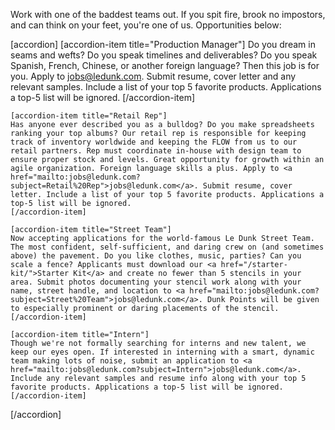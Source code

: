 Work with one of the baddest teams out. If you spit fire, brook no impostors, and can think on your feet, you're one of us. Opportunities below:

[accordion]
    [accordion-item title="Production Manager"]
    Do you dream in seams and wefts? Do you speak timelines and deliverables? Do you speak Spanish, French, Chinese, or another foreign language? Then this job is for you. Apply to <a href="mailto:jobs@ledunk.com?subject=Production%20Manager">jobs@ledunk.com</a>. Submit resume, cover letter and any relevant samples. Include a list of your top 5 favorite products. Applications a top-5 list will be ignored.
    [/accordion-item]

    [accordion-item title="Retail Rep"]
    Has anyone ever described you as a bulldog? Do you make spreadsheets ranking your top albums? Our retail rep is responsible for keeping track of inventory worldwide and keeping the FLOW from us to our retail partners. Rep must coordinate in-house with design team to ensure proper stock and levels. Great opportunity for growth within an agile organization. Foreign language skills a plus. Apply to <a href="mailto:jobs@ledunk.com?subject=Retail%20Rep">jobs@ledunk.com</a>. Submit resume, cover letter. Include a list of your top 5 favorite products. Applications a top-5 list will be ignored.
    [/accordion-item]

    [accordion-item title="Street Team"]
    Now accepting applications for the world-famous Le Dunk Street Team. The most confident, self-sufficient, and daring crew on (and sometimes above) the pavement. Do you like clothes, music, parties? Can you scale a fence? Applicants must download our <a href="/starter-kit/">Starter Kit</a> and create no fewer than 5 stencils in your area. Submit photos documenting your stencil work along with your name, street handle, and location to <a href="mailto:jobs@ledunk.com?subject=Street%20Team">jobs@ledunk.com</a>. Dunk Points will be given to especially prominent or daring placements of the stencil.
    [/accordion-item]

    [accordion-item title="Intern"]
    Though we're not formally searching for interns and new talent, we keep our eyes open. If interested in interning with a smart, dynamic team making lots of noise, submit an application to <a href="mailto:jobs@ledunk.com?subject=Intern">jobs@ledunk.com</a>. Include any relevant samples and resume info along with your top 5 favorite products. Applications a top-5 list will be ignored.
    [/accordion-item]
[/accordion]